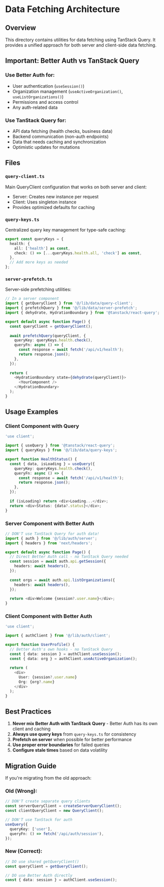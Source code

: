 # Data Fetching Architecture

## Overview

This directory contains utilities for data fetching using TanStack Query. It provides a unified approach for both server and client-side data fetching.

## Important: Better Auth vs TanStack Query

### Use Better Auth for:
- User authentication (`useSession()`)
- Organization management (`useActiveOrganization()`, `useListOrganizations()`)
- Permissions and access control
- Any auth-related data

### Use TanStack Query for:
- API data fetching (health checks, business data)
- Backend communication (non-auth endpoints)
- Data that needs caching and synchronization
- Optimistic updates for mutations

## Files

### `query-client.ts`
Main QueryClient configuration that works on both server and client:
- Server: Creates new instance per request
- Client: Uses singleton instance
- Provides optimized defaults for caching

### `query-keys.ts`
Centralized query key management for type-safe caching:
```typescript
export const queryKeys = {
  health: {
    all: ['health'] as const,
    check: () => [...queryKeys.health.all, 'check'] as const,
  },
  // Add more keys as needed
};
```

### `server-prefetch.ts`
Server-side prefetching utilities:
```typescript
// In a server component
import { getQueryClient } from '@/lib/data/query-client';
import { prefetchQuery } from '@/lib/data/server-prefetch';
import { dehydrate, HydrationBoundary } from '@tanstack/react-query';

export default async function Page() {
  const queryClient = getQueryClient();
  
  await prefetchQuery(queryClient, {
    queryKey: queryKeys.health.check(),
    queryFn: async () => {
      const response = await fetch('/api/v1/health');
      return response.json();
    },
  });
  
  return (
    <HydrationBoundary state={dehydrate(queryClient)}>
      <YourComponent />
    </HydrationBoundary>
  );
}
```

## Usage Examples

### Client Component with Query
```typescript
'use client';

import { useQuery } from '@tanstack/react-query';
import { queryKeys } from '@/lib/data/query-keys';

export function HealthStatus() {
  const { data, isLoading } = useQuery({
    queryKey: queryKeys.health.check(),
    queryFn: async () => {
      const response = await fetch('/api/v1/health');
      return response.json();
    },
  });
  
  if (isLoading) return <div>Loading...</div>;
  return <div>Status: {data?.status}</div>;
}
```

### Server Component with Better Auth
```typescript
// DON'T use TanStack Query for auth data!
import { auth } from '@/lib/auth/server';
import { headers } from 'next/headers';

export default async function Page() {
  // Direct Better Auth call - no TanStack Query needed
  const session = await auth.api.getSession({
    headers: await headers(),
  });
  
  const orgs = await auth.api.listOrganizations({
    headers: await headers(),
  });
  
  return <div>Welcome {session?.user.name}</div>;
}
```

### Client Component with Better Auth
```typescript
'use client';

import { authClient } from '@/lib/auth/client';

export function UserProfile() {
  // Better Auth's own hooks - no TanStack Query
  const { data: session } = authClient.useSession();
  const { data: org } = authClient.useActiveOrganization();
  
  return (
    <div>
      User: {session?.user.name}
      Org: {org?.name}
    </div>
  );
}
```

## Best Practices

1. **Never mix Better Auth with TanStack Query** - Better Auth has its own client and caching
2. **Always use query keys** from `query-keys.ts` for consistency
3. **Prefetch on server** when possible for better performance
4. **Use proper error boundaries** for failed queries
5. **Configure stale times** based on data volatility

## Migration Guide

If you're migrating from the old approach:

### Old (Wrong):
```typescript
// DON'T create separate query clients
const serverQueryClient = createServerQueryClient();
const clientQueryClient = new QueryClient();

// DON'T use TanStack for auth
useQuery({
  queryKey: ['user'],
  queryFn: () => fetch('/api/auth/session'),
});
```

### New (Correct):
```typescript
// DO use shared getQueryClient()
const queryClient = getQueryClient();

// DO use Better Auth directly
const { data: session } = authClient.useSession();
```